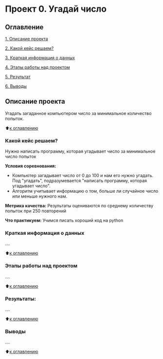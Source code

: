 # Проект 0. Угадай число

## Оглавление
[1. Описание проекта](https://github.com/yaroslav-vorobyov/SF_DST_game_guess_number/tree/main/project_0/README.md#Описание-проекта)

[2. Какой кейс решаем?](https://github.com/yaroslav-vorobyov/SF_DST_game_guess_number/tree/main/project_0/README.md#Какой-кейс-решаем)

[3. Краткая информация о данных](https://github.com/yaroslav-vorobyov/SF_DST_game_guess_number/tree/main/project_0/README.md#Краткая-информация-о-данных)

[4. Этапы работы над проектом](https://github.com/yaroslav-vorobyov/SF_DST_game_guess_number/tree/main/project_0/README.md#Этапы-работы-над-проектом)

[5. Результат](https://github.com/yaroslav-vorobyov/SF_DST_game_guess_number/tree/main/project_0/README.md#Результат)

[6. Выводы](https://github.com/yaroslav-vorobyov/SF_DST_game_guess_number/tree/main/project_0/README.md#Выводы)


## Описание проекта
Угадать загаданное компьютером число за минимальное количество попыток.

:arrow_up:[к оглавлению](https://github.com/yaroslav-vorobyov/SF_DST_game_guess_number/tree/main/project_0/README.md#Оглавление)


### Какой кейс решаем?
Нужно написать программу, которая угадывает число за минимальное число попыток

**Условия соревнования:**
- Компьютер загадывает число от 0 до 100 и нам его нужно угадать. Под "угадать", подразумевается "написать программу, которая угадывает число".
- Алгоритм учитывает информацию о том, больше ли случайное число или меньше нужного нам.

**Метрика качества:**
Результаты оцениваются по среднему количеству попыток при 250 повторений

**Что практикуем:**
Учимся писать хороший код на python


### Краткая информация о данных
....

:arrow_up:[к оглавлению](https://github.com/yaroslav-vorobyov/SF_DST_game_guess_number/tree/main/project_0/README.md#Оглавление)


### Этапы работы над проектом
....

:arrow_up:[к оглавлению](https://github.com/yaroslav-vorobyov/SF_DST_game_guess_number/tree/main/project_0/README.md#Оглавление)


### Результаты:
....

:arrow_up:[к оглавлению](https://github.com/yaroslav-vorobyov/SF_DST_game_guess_number/tree/main/project_0/README.md#Оглавление)


### Выводы
....

:arrow_up:[к оглавлению](https://github.com/yaroslav-vorobyov/SF_DST_game_guess_number/tree/main/project_0/README.md#Оглавление)
